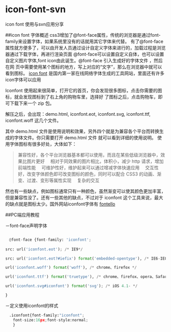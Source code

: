 # icon-font-svn
icon font 使用与svn应用分享

##icon font 字体概述
css3增加了@font-face属性，传统的浏览器是通过font-family来设置字体，如果系统里没有的话就用其它字体来代替。
有了@font-face属性就方便多了，可以由开发人员通过设计自定义字体来进行的，加载过程是浏览器通过下载字体，再进行渲染页面
@font-face可以设置自定义自体，也可以设置自定义图片字体,font icon由此诞生。@font-face 引入生成好的字体文件 ，然后在网
页中需要使用某个图标的地方，写上对应的“文字”，那么在浏览器中就可以看到图标。
 [icon font](http://www.iconfont.cn/)  是国内第一家在线网络字体生成的工具网站，里面还有许多icon字体可以应用
 
 Iconfont 使用起来很简单，打开它的首页，你会发现很多图标，点击你需要的图标，就会发现图标到了右上角的购物车里，选择好
 了图标之后，点击购物车，即可下载下来一个 zip 包。

解压之后，会出现：demo.html, iconfont.eot, iconfont.svg, iconfont.ttf, iconfont.woff 这几个文件。

其中 demo.html 文件是使用说明和效果，另外四个就是为兼容各个平台而转换生成的字体文件。你只需要打开 demo.html 文件
就可以看到详细的使用说明。
使用字体图标有很多好处，大体如下：

>兼容性好，各个平台浏览器基本都可以使用，而且在某些低级浏览器中，效果比图片更好
　相对于同效果的图片相比，体积小，减少 http 请求，增加前端性能
　可维护性好，维护起来可以通过增减字体快速应用
　交互性好，改变字体颜色即可改变图标的颜色，同时可以配合 CSS3 的动画、渐变、过渡、变形等属性实现
　复杂的交互

 然也有一些缺点，例如图标通常只有一种颜色，虽然渐变可以使其颜色更加丰富，但是兼容性没了。还有一些其他的缺点，不过对于
 iconfont 这个工具来说，最大的缺点就是图标太少。国外网站iconfont字体有 [fontello](http://fontello.com/)
 
 
 ##PC端应用教程
 
 －font-face声明字体
 ``` python
 
　@font-face {font-family: 'iconfont';
　
 src: url('iconfont.eot'); /* IE9*/
 
 src: url('iconfont.eot?#iefix') format('embedded-opentype'), /* IE6-IE8 */

 url('iconfont.woff') format('woff'), /* chrome、firefox */

 url('iconfont.ttf') format('truetype'), /* chrome、firefox、opera、Safari, Android, iOS 4.2+*/

 url('iconfont.svg#iconfont') format('svg'); /* iOS 4.1- */

}
```
 
 －定义使用iconfont的样式
 
 ``` python
　.iconfont{font-family:"iconfont";
　　font-size:16px;font-style:normal;
　　}
  ```
  
 
 
 
 
 









